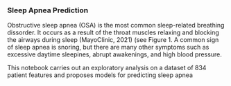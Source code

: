 ### Sleep Apnea Prediction

Obstructive sleep apnea (OSA) is the most common sleep-related breathing dissorder. It occurs as a
result of the throat muscles relaxing and blocking the airways during sleep (MayoClinic, 2021) (see
Figure 1. A common sign of sleep apnea is snoring, but there are many other symptoms such as
excessive daytime sleepines, abrupt awakenings, and high blood pressure.

This notebook carries out an exploratory analysis on a dataset of 834 patient features and proposes models for predicting sleep apnea
